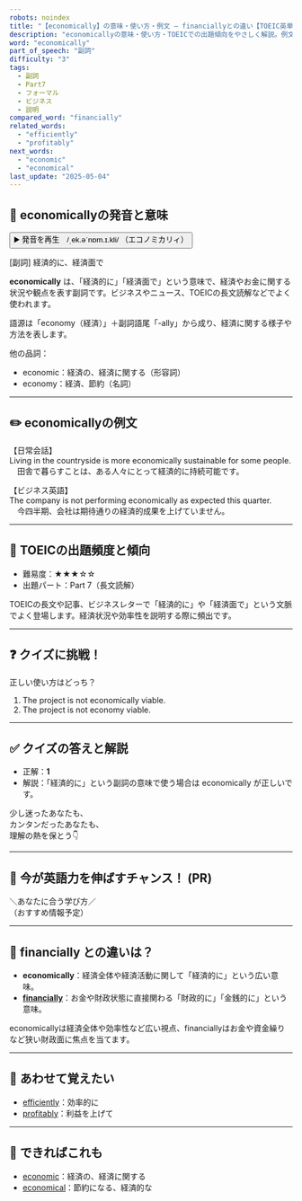 ```yaml
---
robots: noindex
title: "【economically】の意味・使い方・例文 ― financiallyとの違い【TOEIC英単語】"
description: "economicallyの意味・使い方・TOEICでの出題傾向をやさしく解説。例文・クイズ付きでfinanciallyとの違いもわかりやすく学べます。"
word: "economically"
part_of_speech: "副詞"
difficulty: "3"
tags:
  - 副詞
  - Part7
  - フォーマル
  - ビジネス
  - 説明
compared_word: "financially"
related_words:
  - "efficiently"
  - "profitably"
next_words:
  - "economic"
  - "economical"
last_update: "2025-05-04"
---
```


## 🔰 economicallyの発音と意味

<button class="play-audio" onclick="playTTS('economically')">
  <span class="play-audio-main">
    ▶️ 発音を再生　/ˌek.əˈnɒm.ɪ.kli/
  </span>
  <span class="play-audio-sub">
    （エコノミカリィ）
  </span>
</button>

[副詞] 経済的に、経済面で

**economically** は、「経済的に」「経済面で」という意味で、経済やお金に関する状況や観点を表す副詞です。ビジネスやニュース、TOEICの長文読解などでよく使われます。

語源は「economy（経済）」＋副詞語尾「-ally」から成り、経済に関する様子や方法を表します。

他の品詞：  
- economic：経済の、経済に関する（形容詞）
- economy：経済、節約（名詞）

---

## ✏️ economicallyの例文

【日常会話】  
Living in the countryside is more economically sustainable for some people.  
　田舎で暮らすことは、ある人々にとって経済的に持続可能です。

【ビジネス英語】  
The company is not performing economically as expected this quarter.  
　今四半期、会社は期待通りの経済的成果を上げていません。

---

## 🎯 TOEICの出題頻度と傾向

- 難易度：★★★☆☆
- 出題パート：Part 7（長文読解）

TOEICの長文や記事、ビジネスレターで「経済的に」や「経済面で」という文脈でよく登場します。経済状況や効率性を説明する際に頻出です。

---

## ❓ クイズに挑戦！

正しい使い方はどっち？

1. The project is not economically viable.  
2. The project is not economy viable.

---

## ✅ クイズの答えと解説

- 正解：**1**
- 解説：「経済的に」という副詞の意味で使う場合は economically が正しいです。

少し迷ったあなたも、  
カンタンだったあなたも、  
理解の熱を保とう👇️

---

## 🚀 今が英語力を伸ばすチャンス！ (PR)

<div class="info-center">
＼あなたに合う学び方／<br>  
（おすすめ情報予定）
</div>

---

## 🤔  financially との違いは？

- **economically**：経済全体や経済活動に関して「経済的に」という広い意味。
- **[financially](/word/financially/)**：お金や財政状態に直接関わる「財政的に」「金銭的に」という意味。

economicallyは経済全体や効率性など広い視点、financiallyはお金や資金繰りなど狭い財政面に焦点を当てます。

---

## 🧩 あわせて覚えたい

- [efficiently](/word/efficiently/)：効率的に
- [profitably](/word/profitably/)：利益を上げて

---

## 📖 できればこれも

- [economic](/word/economic/)：経済の、経済に関する
- [economical](/word/economical/)：節約になる、経済的な

<!-- cvid: aid46_bid03 -->
